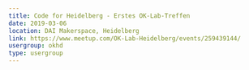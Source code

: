 ```yaml
---
title: Code for Heidelberg - Erstes OK-Lab-Treffen 
date: 2019-03-06
location: DAI Makerspace, Heidelberg
link: https://www.meetup.com/OK-Lab-Heidelberg/events/259439144/
usergroup: okhd
type: usergroup
---
```


